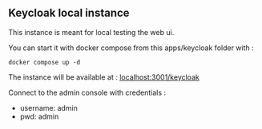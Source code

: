 ## Keycloak local instance

This instance is meant for local testing the web ui.

You can start it with docker compose from this apps/keycloak folder with :

```
docker compose up -d
```

The instance will be available at : [localhost:3001/keycloak](http://localhost:3001/keycloak)

Connect to the admin console with credentials :

- username: admin
- pwd: admin
